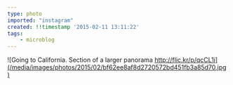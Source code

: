 ```yaml
---
type: photo
imported: "instagram"
created: !!timestamp '2015-02-11 13:11:22'
tags:
    - microblog
---
```

![Going to California. Section of a larger panorama http://flic.kr/p/qcCL1i](/media/images/photos/2015/02/bf62ee8af8d2720572bd451fb3a85d70.jpg)

